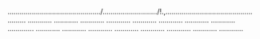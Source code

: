 ............................................../.........................../!.,........................................... .........
............
............
............
............
............
............
............
............
.............
............
............
............
............
............
............
............
............


